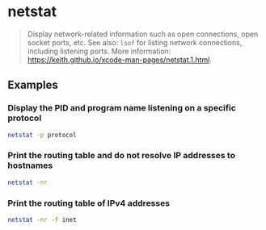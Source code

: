 # netstat

> Display network-related information such as open connections, open socket ports, etc. See also: `lsof` for listing network connections, including listening ports. More information: <https://keith.github.io/xcode-man-pages/netstat.1.html>.

## Examples

### Display the PID and program name listening on a specific protocol

```bash
netstat -p protocol
```

### Print the routing table and do not resolve IP addresses to hostnames

```bash
netstat -nr
```

### Print the routing table of IPv4 addresses

```bash
netstat -nr -f inet
```
